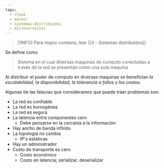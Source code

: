 ```yaml
---
tags:
  - cloud
  - master
  - sistemas-distribuidos
  - microservicios
---
```

> [!INFO]
> Para mayor contexto, leer [[4 - Sistemas distribuidos]]

Se define como

 > Sistema en el cual diversas maquinas de computo conectadas a través de la red se presentan como una sola maquina 

Al distribuir el poder de computo en diversas maquinas se benefician *la escalabilidad*, *la disponibilidad*, *la tolerancia a fallos* y *los costos*.

Algunas de las falacias que consideramos que puede traer problemas son:
- La red es confiable
- La red es homogénea
- La red es segura
- La latencia entre componentes cero
	- Debe pensarse en la cercanía a la información
- Hay ancho de banda infinito
- La topología no cambia
	- IP's estáticas
- Hay un administrador
- Costo de transporte es cero
	- Costo económico
	- Costo en latencia; serializar, deserializar